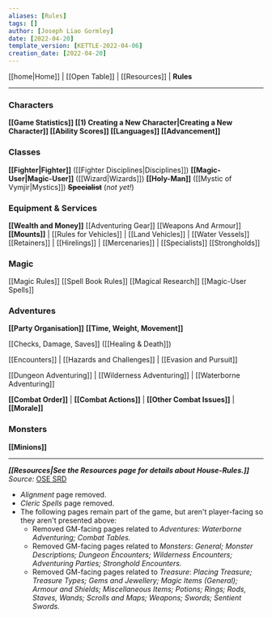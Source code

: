 ```yaml
---
aliases: [Rules]
tags: []
author: [Joseph Liao Gormley]
date: [2022-04-20]
template_version: [KETTLE-2022-04-06]
creation_date: [2022-04-20]
---
```

<!-- Home | Character Creation | -->
[[home|Home]] | [[Open Table]] | [[Resources]] | **Rules**
___
### Characters
**[[Game Statistics]]
[[1) Creating a New Character|Creating a New Character]]
[[Ability Scores]]
[[Languages]]
[[Advancement]]**

### Classes
**[[Fighter|Fighter]]** ([[Fighter Disciplines|Disciplines]])
**[[Magic-User|Magic-User]]** ([[Wizard|Wizards]])
**[[Holy-Man]]** ([[Mystic of Vymjir|Mystics]])
**~~Specialist~~** (*not yet!*)

### Equipment & Services
**[[Wealth and Money]]**
[[Adventuring Gear]]
[[Weapons And Armour]]
**[[Mounts]]** | [[Rules for Vehicles]] | [[Land Vehicles]] | [[Water Vessels]]
[[Retainers]] | [[Hirelings]] | [[Mercenaries]] | [[Specialists]]
[[Strongholds]]

### Magic
[[Magic Rules]]
[[Spell Book Rules]]
[[Magical Research]]
[[Magic-User Spells]]

### Adventures
**[[Party Organisation]]**
**[[Time, Weight, Movement]]**

[[Checks, Damage, Saves]] ([[Healing & Death]])

[[Encounters]] | [[Hazards and Challenges]] | [[Evasion and Pursuit]]

[[Dungeon Adventuring]] | [[Wilderness Adventuring]] | [[Waterborne Adventuring]]

**[[Combat Order]]** | **[[Combat Actions]]** | **[[Other Combat Issues]]** | **[[Morale]]**

### Monsters
**[[Minions]]**



___
***[[Resources|See the Resources page for details about House-Rules.]]***
*Source:* [OSE SRD](https://oldschoolessentials.necroticgnome.com/srd/index.php/Main_Page)
- *Alignment* page removed.
- *Cleric Spells* page removed.
- The following pages remain part of the game, but aren't player-facing so they aren't presented above:
	- Removed GM-facing pages related to *Adventures:* *Waterborne Adventuring; Combat Tables.*
	- Removed GM-facing pages related to *Monsters*: *General; Monster Descriptions; Dungeon Encounters; Wilderness Encounters; Adventuring Parties; Stronghold Encounters.*
	- Removed GM-facing pages related to *Treasure*: *Placing Treasure; Treasure Types; Gems and Jewellery; Magic Items (General); Armour and Shields; Miscellaneous Items; Potions; Rings; Rods, Staves, Wands; Scrolls and Maps; Weapons; Swords; Sentient Swords.*

<!--*See also:* 
*References:*
*Source:* -->
<!-- Sources, read more, links, etc. -->
<!-- *Source: Entry by [[Mike Maxin]].* -->
<!-- Leave an empty line at the end, otherwise Exporter complains. -->
